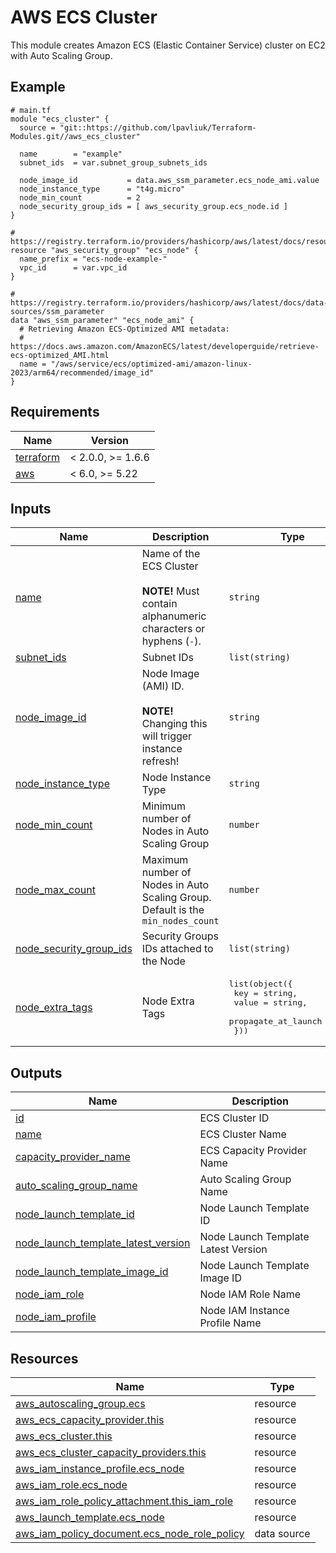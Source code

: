 # AWS ECS Cluster

This module creates Amazon ECS (Elastic Container Service) cluster on EC2 with Auto Scaling Group.

<!-- Next block is generated by terraform-docs following .terraform-docs.yml config -->
<!-- BEGIN_TF_DOCS -->
## Example

```hcl
# main.tf
module "ecs_cluster" {
  source = "git::https://github.com/lpavliuk/Terraform-Modules.git//aws_ecs_cluster"

  name        = "example"
  subnet_ids  = var.subnet_group_subnets_ids

  node_image_id           = data.aws_ssm_parameter.ecs_node_ami.value
  node_instance_type      = "t4g.micro"
  node_min_count          = 2
  node_security_group_ids = [ aws_security_group.ecs_node.id ]
}

# https://registry.terraform.io/providers/hashicorp/aws/latest/docs/resources/security_group
resource "aws_security_group" "ecs_node" {
  name_prefix = "ecs-node-example-"
  vpc_id      = var.vpc_id
}

# https://registry.terraform.io/providers/hashicorp/aws/latest/docs/data-sources/ssm_parameter
data "aws_ssm_parameter" "ecs_node_ami" {
  # Retrieving Amazon ECS-Optimized AMI metadata:
  # https://docs.aws.amazon.com/AmazonECS/latest/developerguide/retrieve-ecs-optimized_AMI.html
  name = "/aws/service/ecs/optimized-ami/amazon-linux-2023/arm64/recommended/image_id"
}
```

## Requirements

| Name | Version |
|------|---------|
| <a name="requirement_terraform"></a> [terraform](#requirement\_terraform) | < 2.0.0, >= 1.6.6 |
| <a name="requirement_aws"></a> [aws](#requirement\_aws) | < 6.0, >= 5.22 |

## Inputs

| Name | Description | Type | Default | Required |
|------|-------------|------|---------|:--------:|
| <a name="input_name"></a> [name](#input\_name) | Name of the ECS Cluster<br><br>**NOTE!** Must contain alphanumeric characters or hyphens (`-`). | `string` | n/a | yes |
| <a name="input_subnet_ids"></a> [subnet\_ids](#input\_subnet\_ids) | Subnet IDs | `list(string)` | n/a | yes |
| <a name="input_node_image_id"></a> [node\_image\_id](#input\_node\_image\_id) | Node Image (AMI) ID.<br><br>**NOTE!** Changing this will trigger instance refresh! | `string` | n/a | yes |
| <a name="input_node_instance_type"></a> [node\_instance\_type](#input\_node\_instance\_type) | Node Instance Type | `string` | `"t4g.micro"` | no |
| <a name="input_node_min_count"></a> [node\_min\_count](#input\_node\_min\_count) | Minimum number of Nodes in Auto Scaling Group | `number` | `2` | no |
| <a name="input_node_max_count"></a> [node\_max\_count](#input\_node\_max\_count) | Maximum number of Nodes in Auto Scaling Group. Default is the `min_nodes_count` | `number` | `null` | no |
| <a name="input_node_security_group_ids"></a> [node\_security\_group\_ids](#input\_node\_security\_group\_ids) | Security Groups IDs attached to the Node | `list(string)` | `[]` | no |
| <a name="input_node_extra_tags"></a> [node\_extra\_tags](#input\_node\_extra\_tags) | Node Extra Tags | <pre>list(object({<br>    key                 = string,<br>    value               = string,<br>    propagate_at_launch = bool<br>  }))</pre> | `[]` | no |

## Outputs

| Name | Description |
|------|-------------|
| <a name="output_id"></a> [id](#output\_id) | ECS Cluster ID |
| <a name="output_name"></a> [name](#output\_name) | ECS Cluster Name |
| <a name="output_capacity_provider_name"></a> [capacity\_provider\_name](#output\_capacity\_provider\_name) | ECS Capacity Provider Name |
| <a name="output_auto_scaling_group_name"></a> [auto\_scaling\_group\_name](#output\_auto\_scaling\_group\_name) | Auto Scaling Group Name |
| <a name="output_node_launch_template_id"></a> [node\_launch\_template\_id](#output\_node\_launch\_template\_id) | Node Launch Template ID |
| <a name="output_node_launch_template_latest_version"></a> [node\_launch\_template\_latest\_version](#output\_node\_launch\_template\_latest\_version) | Node Launch Template Latest Version |
| <a name="output_node_launch_template_image_id"></a> [node\_launch\_template\_image\_id](#output\_node\_launch\_template\_image\_id) | Node Launch Template Image ID |
| <a name="output_node_iam_role"></a> [node\_iam\_role](#output\_node\_iam\_role) | Node IAM Role Name |
| <a name="output_node_iam_profile"></a> [node\_iam\_profile](#output\_node\_iam\_profile) | Node IAM Instance Profile Name |

## Resources

| Name | Type |
|------|------|
| [aws_autoscaling_group.ecs](https://registry.terraform.io/providers/hashicorp/aws/latest/docs/resources/autoscaling_group) | resource |
| [aws_ecs_capacity_provider.this](https://registry.terraform.io/providers/hashicorp/aws/latest/docs/resources/ecs_capacity_provider) | resource |
| [aws_ecs_cluster.this](https://registry.terraform.io/providers/hashicorp/aws/latest/docs/resources/ecs_cluster) | resource |
| [aws_ecs_cluster_capacity_providers.this](https://registry.terraform.io/providers/hashicorp/aws/latest/docs/resources/ecs_cluster_capacity_providers) | resource |
| [aws_iam_instance_profile.ecs_node](https://registry.terraform.io/providers/hashicorp/aws/latest/docs/resources/iam_instance_profile) | resource |
| [aws_iam_role.ecs_node](https://registry.terraform.io/providers/hashicorp/aws/latest/docs/resources/iam_role) | resource |
| [aws_iam_role_policy_attachment.this_iam_role](https://registry.terraform.io/providers/hashicorp/aws/latest/docs/resources/iam_role_policy_attachment) | resource |
| [aws_launch_template.ecs_node](https://registry.terraform.io/providers/hashicorp/aws/latest/docs/resources/launch_template) | resource |
| [aws_iam_policy_document.ecs_node_role_policy](https://registry.terraform.io/providers/hashicorp/aws/latest/docs/data-sources/iam_policy_document) | data source |
<!-- END_TF_DOCS -->